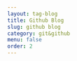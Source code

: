 ```yaml
---
layout: tag-blog
title: Github Blog
slug: github blog
category: git&github
menu: false
order: 2
---
```

